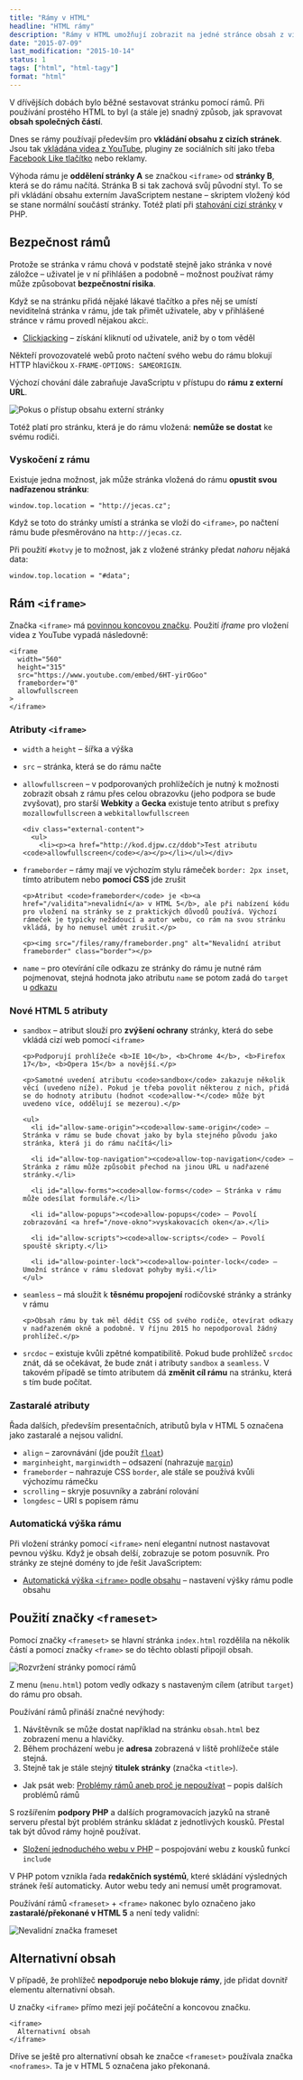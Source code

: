 ```yaml
---
title: "Rámy v HTML"
headline: "HTML rámy"
description: "Rámy v HTML umožňují zobrazit na jedné stránce obsah z více různých zdrojů."
date: "2015-07-09"
last_modification: "2015-10-14"
status: 1
tags: ["html", "html-tagy"]
format: "html"
---
```


<p>V dřívějších dobách bylo běžné sestavovat stránku pomocí rámů. Při používání prostého HTML to byl (a stále je) snadný způsob, jak spravovat <b>obsah společných částí</b>.</p>

<p>Dnes se rámy používají především pro <b>vkládání obsahu z cizích stránek</b>. Jsou tak <a href="/youtube-vlozit">vkládána videa z YouTube</a>, pluginy ze sociálních sítí jako třeba <a href="/responsivni-facebook">Facebook Like tlačítko</a> nebo reklamy.</p>

<p>Výhoda rámu je <b>oddělení stránky A</b> se značkou <code>&lt;iframe></code> od <b>stránky B</b>, která se do rámu načítá. Stránka B si tak zachová svůj původní styl. To se při vkládání obsahu externím JavaScriptem nestane – skriptem vložený kód se stane normální součástí stránky. Totéž platí při <a href="/stazeni-stranky">stahování cizí stránky</a> v PHP.</p>






<h2 id="bezpecnost">Bezpečnost rámů</h2>

<p>Protože se stránka v rámu chová v podstatě stejně jako stránka v nové záložce – uživatel je v ní přihlášen a podobně – možnost používat rámy může způsobovat <b>bezpečnostní risika</b>.</p>

<p>Když se na stránku přidá nějaké lákavé tlačítko a přes něj se umístí neviditelná stránka v rámu, jde tak přimět uživatele, aby v přihlášené stránce v rámu provedl nějakou akci:.</p>

<div class="internal-content">
  <ul>
    <li><a href="/clickjacking">Clickjacking</a> – získání kliknutí od uživatele, aniž by o tom věděl</li>
  </ul>
</div>

<p>Někteří provozovatelé webů proto načtení svého webu do rámu blokují HTTP hlavičkou <code>X-FRAME-OPTIONS: SAMEORIGIN</code>.</p>

<p>Výchozí chování dále zabraňuje JavaScriptu v přístupu do <b>rámu z externí URL</b>.</p>

<p><img src="/files/ramy/externi-ram-js.png" alt="Pokus o přístup obsahu externí stránky" class="border"></p>











<p>Totéž platí pro stránku, která je do rámu vložená: <b>nemůže se dostat</b> ke svému rodiči.</p>


<h3 id="vyskoceni">Vyskočení z rámu</h3>

<p>Existuje jedna možnost, jak může stránka vložená do rámu <b>opustit svou nadřazenou stránku</b>:</p>

<pre><code>window.top.location = "http://jecas.cz";</code></pre>

<p>Když se toto do stránky umístí a stránka se vloží do <code>&lt;iframe></code>, po načtení rámu bude přesměrováno na <code>http://jecas.cz</code>.</p>

<p>Při použití <code>#kotvy</code> je to možnost, jak z vložené stránky předat <i>nahoru</i> nějaká data:</p>

<pre><code>window.top.location = "#data";</code></pre>


<!-- Než prohlížeče toto chování zavedly, dalo se díky tomu <i>vyskočit</i> z rámu, když si někdo nepřál, aby se jeho web do rámu načítal.-->


<h2 id="iframe">Rám <code>&lt;iframe></code></h2>

<p>Značka <code>&lt;iframe></code> má <a href="/html-znacky#povinne">povinnou koncovou značku</a>. Použití <i>iframe</i> pro vložení videa z YouTube vypadá následovně:</p>

<pre><code>&lt;iframe 
  width="560" 
  height="315" 
  src="https://www.youtube.com/embed/6HT-yirOGoo" 
  frameborder="0" 
  allowfullscreen
>
&lt;/iframe></code></pre>











<h3 id="atributy">Atributy <code>&lt;iframe></code></h3>

<ul>
  <li>
    <p><code id="width">width</code> a <code id="height">height</code> – šířka a výška</p>
  </li>
  
  <li id="src">
    <p><code>src</code> – stránka, která se do rámu načte</p>
  </li>
  
  <li id="allowfullscreen">
    <p><code>allowfullscreen</code> – v podporovaných prohlížečích je nutný k možnosti zobrazit obsah z rámu přes celou obrazovku (jeho podpora se bude zvyšovat), pro starší <b>Webkity</b> a <b>Gecka</b> existuje tento atribut s prefixy <code>mozallowfullscreen</code> a <code>webkitallowfullscreen</code></p>
    
    <div class="external-content">
      <ul>
        <li><p><a href="http://kod.djpw.cz/ddob">Test atributu <code>allowfullscreen</code></a></p></li></ul></div>
  </li>
  
  <li id="frameborder">
    <p><code>frameborder</code> – rámy mají ve výchozím stylu rámeček <code>border: 2px inset</code>, tímto atributem nebo <b>pomocí CSS</b> jde zrušit</p>
    
    <p>Atribut <code>frameborder</code> je <b><a href="/validita">nevalidní</a> v HTML 5</b>, ale při nabízení kódu pro vložení na stránky se z praktických důvodů používá. Výchozí rámeček je typicky nežádoucí a autor webu, co rám na svou stránku vkládá, by ho nemusel umět zrušit.</p>
    
    <p><img src="/files/ramy/frameborder.png" alt="Nevalidní atribut frameborder" class="border"></p>
        
        
    
  </li>
  
  <li id="name">
    <p><code>name</code> – pro otevírání cíle odkazu ze stránky do rámu je nutné rám pojmenovat, stejná hodnota jako atributu <code>name</code> se potom zadá do <code>target</code> u <a href="/odkaz">odkazu</a></p>
  </li>
</ul>

<h3 id="nove">Nové HTML 5 atributy</h3>

<ul>
  <li id="sandbox">
    <p><code>sandbox</code> – atribut slouží pro <b>zvýšení ochrany</b> stránky, která do sebe vkládá cizí web pomocí <code>&lt;iframe></code></p>
    
    <p>Podporují prohlížeče <b>IE 10</b>, <b>Chrome 4</b>, <b>Firefox 17</b>, <b>Opera 15</b> a novější.</p>
    
    <p>Samotné uvedení atributu <code>sandbox</code> zakazuje několik věcí (uvedeno níže). Pokud je třeba povolit některou z nich, přidá se do hodnoty atributu (hodnot <code>allow-*</code> může být uvedeno více, oddělují se mezerou).</p>
    
    <ul>
      <li id="allow-same-origin"><code>allow-same-origin</code> – Stránka v rámu se bude chovat jako by byla stejného původu jako stránka, která ji do rámu načítá</li>
      
      <li id="allow-top-navigation"><code>allow-top-navigation</code> – Stránka z rámu může způsobit přechod na jinou URL u nadřazené stránky.</li>
      
      <li id="allow-forms"><code>allow-forms</code> – Stránka v rámu může odesílat formuláře.</li>
      
      <li id="allow-popups"><code>allow-popups</code> – Povolí zobrazování <a href="/nove-okno">vyskakovacích oken</a>.</li>
      
      <li id="allow-scripts"><code>allow-scripts</code> – Povolí spouště skripty.</li>
      
      <li id="allow-pointer-lock"><code>allow-pointer-lock</code> – Umožní stránce v rámu sledovat pohyby myši.</li>     
    </ul>
  </li>
  
  <li id="seamless">
    <p><code>seamless</code> – má sloužit k <b>těsnému propojení</b> rodičovské stránky a stránky v rámu</p>
    
    <p>Obsah rámu by tak měl dědit CSS od svého rodiče, otevírat odkazy v nadřazeném okně a podobně. V říjnu 2015 ho nepodporoval žádný prohlížeč.</p>
  </li>
  
  <li id="srcdoc">
    <p><code>srcdoc</code> – existuje kvůli zpětné kompatibilitě. Pokud bude prohlížeč <code>srcdoc</code> znát, dá se očekávat, že bude znát i atributy <code>sandbox</code> a <code>seamless</code>. V takovém případě se tímto atributem dá <b>změnit cíl rámu</b> na stránku, která s tím bude počítat.</p>
  </li>
</ul>

<h3 id="zastarale">Zastaralé atributy</h3>

<p>Řada dalších, především presentačních, atributů byla v HTML 5 označena jako zastaralé a nejsou validní.</p>

<ul>
  <li id="align"><code>align</code> – zarovnávání (jde použít <a href="/float"><code>float</code></a>)</li>
  
  <li id="margin"><code>marginheight</code>, <code>marginwidth</code> – odsazení (nahrazuje <a href="/margin"><code>margin</code></a>)</li>
  
  <li><code>frameborder</code> – nahrazuje CSS <code>border</code>, ale stále se používá kvůli výchozímu rámečku</li>
  
  <li id="scrolling"><code>scrolling</code> – skryje posuvníky a zabrání rolování</li>
  
  <li id="longdesc"><code>longdesc</code> – URI s popisem rámu</li>
</ul>


<h3 id="automaticka-vyska">Automatická výška rámu</h3>

<p>Při vložení stránky pomocí <code>&lt;iframe></code> není elegantní nutnost nastavovat pevnou výšku. Když je obsah delší, zobrazuje se potom posuvník. Pro stránky ze stejné domény to jde řešit JavaScriptem:</p>

<div class="internal-content">
  <ul>
    <li><a href="/vyska-iframe">Automatická výška <code>&lt;iframe></code> podle obsahu</a> – nastavení výšky rámu podle obsahu</li>
  </ul>
</div>


<h2 id="frameset">Použití značky <code>&lt;frameset></code></h2>

<p>Pomocí značky <code>&lt;frameset></code> se hlavní stránka <code>index.html</code> rozdělila na několik částí a pomocí značky <code>&lt;frame></code> se do těchto oblastí připojil obsah.</p>

<p><img src="/files/ramy/frameset.png" alt="Rozvržení stránky pomocí rámů" class="border"></p>


















<p>Z menu (<code>menu.html</code>) potom vedly odkazy s nastaveným cílem (atribut <code>target</code>) do rámu pro obsah.</p>

<p>Používání rámů přináší značné nevýhody:</p>

<ol>
  <li>Návštěvník se může dostat například na stránku <code>obsah.html</code> bez zobrazení menu a hlavičky.</li>
  
  <li>Během procházení webu je <b>adresa</b> zobrazená v liště prohlížeče stále stejná.</li>
  
  <li>Stejně tak je stále stejný <b>titulek stránky</b> (značka <code>&lt;title></code>).</li>
</ol>

<div class="external-content">
  <ul>
    <li>Jak psát web: <a href="http://www.jakpsatweb.cz/ramy-problemy.html">Problémy rámů aneb proč je nepoužívat</a> – popis dalších problémů rámů</li>
  </ul>
</div>

<p>S rozšířením <b>podpory PHP</b> a dalších programovacích jazyků na straně serveru přestal být problém stránku skládat z jednotlivých kousků. Přestal tak být důvod rámy hojně používat.</p>

<div class="internal-content">
  <ul>
    <li><a href="/include">Složení jednoduchého webu v PHP</a> – pospojování webu z kousků funkcí <code>include</code></li>
  </ul>
</div>

<p>V PHP potom vznikla řada <b>redakčních systémů</b>, které skládání výsledných stránek řeší automaticky. Autor webu tedy ani nemusí umět programovat.</p>

<p>Používání rámů <code>&lt;frameset></code> + <code>&lt;frame></code> nakonec bylo označeno jako <b>zastaralé/překonané v HTML 5</b> a není tedy validní:</p>


<p><img src="/files/ramy/obsolete.png" alt="Nevalidní značka frameset" class="border"></p>




<h2 id="noframes">Alternativní obsah</h2>

<p>V případě, že prohlížeč <b>nepodporuje nebo blokuje rámy</b>, jde přidat dovnitř elementu alternativní obsah.</p>

<p>U značky <code>&lt;iframe></code> přímo mezi její počáteční a koncovou značku.</p>

<pre><code>&lt;iframe>
  Alternativní obsah
&lt;/iframe></code></pre>

<p>Dříve se ještě pro alternativní obsah ke značce <code>&lt;frameset></code> používala značka <code>&lt;noframes></code>. Ta je v HTML 5 označena jako překonaná.</p>

<!--
<h2 id="nahrada">Náhrada rámů</h2>

<p>Náhradit <code>&lt;frameset></code> jde pomocí několika <code>&lt;iframe></code> a jejich umístěním pomocí CSS.</p>

<p>Aternativou k <code>&lt;iframe></code></p>-->